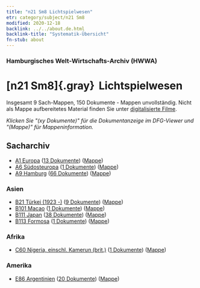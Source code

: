 ```yaml
---
title: "n21 Sm8 Lichtspielwesen"
etr: category/subject/n21 Sm8
modified: 2020-12-18
backlink: ../../about.de.html
backlink-title: "Systematik-Übersicht"
fn-stub: about
---
```


### Hamburgisches Welt-Wirtschafts-Archiv (HWWA)
# [n21 Sm8]{.gray}&#8201; Lichtspielwesen&#160; 




Insgesamt 9 Sach-Mappen, 150 Dokumente - Mappen unvollständig.
Nicht als Mappe aufbereitetes Material finden Sie unter [digitalisierte Filme](/film/h1_sh).

_Klicken Sie "(xy Dokumente)" für die Dokumentanzeige im DFG-Viewer und "(Mappe)" für Mappeninformation._

## Sacharchiv



- [A1 Europa](../../../geo/about.de.html#A1) (<a href="https://dfg-viewer.de/show/?tx_dlf[id]=https://pm20.zbw.eu/mets/sh/1408xx/140892/1453xx/145302/public.mets.de.xml" target="_blank">13 Dokumente</a>) ([Mappe](http://purl.org/pressemappe20/folder/sh/140892,145302))
- [A6 Südosteuropa](../../../geo/about.de.html#A6) (<a href="https://dfg-viewer.de/show/?tx_dlf[id]=https://pm20.zbw.eu/mets/sh/1409xx/140900/1453xx/145302/public.mets.de.xml" target="_blank">1 Dokumente</a>) ([Mappe](http://purl.org/pressemappe20/folder/sh/140900,145302))
- [A9 Hamburg](../../../geo/about.de.html#A9) (<a href="https://dfg-viewer.de/show/?tx_dlf[id]=https://pm20.zbw.eu/mets/sh/1409xx/140905/1453xx/145302/public.mets.de.xml" target="_blank">66 Dokumente</a>) ([Mappe](http://purl.org/pressemappe20/folder/sh/140905,145302))

### Asien

- [B21 Türkei (1923 -)](../../../geo/about.de.html#B21) (<a href="https://dfg-viewer.de/show/?tx_dlf[id]=https://pm20.zbw.eu/mets/sh/1411xx/141111/1453xx/145302/public.mets.de.xml" target="_blank">9 Dokumente</a>) ([Mappe](http://purl.org/pressemappe20/folder/sh/141111,145302))
- [B101 Macao](../../../geo/about.de.html#B101) (<a href="https://dfg-viewer.de/show/?tx_dlf[id]=https://pm20.zbw.eu/mets/sh/1412xx/141267/1453xx/145302/public.mets.de.xml" target="_blank">1 Dokumente</a>) ([Mappe](http://purl.org/pressemappe20/folder/sh/141267,145302))
- [B111 Japan](../../../geo/about.de.html#B111) (<a href="https://dfg-viewer.de/show/?tx_dlf[id]=https://pm20.zbw.eu/mets/sh/1412xx/141272/1453xx/145302/public.mets.de.xml" target="_blank">38 Dokumente</a>) ([Mappe](http://purl.org/pressemappe20/folder/sh/141272,145302))
- [B113 Formosa](../../../geo/about.de.html#B113) (<a href="https://dfg-viewer.de/show/?tx_dlf[id]=https://pm20.zbw.eu/mets/sh/1412xx/141274/1453xx/145302/public.mets.de.xml" target="_blank">1 Dokumente</a>) ([Mappe](http://purl.org/pressemappe20/folder/sh/141274,145302))

### Afrika

- [C60 Nigeria, einschl. Kamerun (brit.)](../../../geo/about.de.html#C60) (<a href="https://dfg-viewer.de/show/?tx_dlf[id]=https://pm20.zbw.eu/mets/sh/1414xx/141409/1453xx/145302/public.mets.de.xml" target="_blank">1 Dokumente</a>) ([Mappe](http://purl.org/pressemappe20/folder/sh/141409,145302))

### Amerika

- [E86 Argentinien](../../../geo/about.de.html#E86) (<a href="https://dfg-viewer.de/show/?tx_dlf[id]=https://pm20.zbw.eu/mets/sh/1416xx/141692/1453xx/145302/public.mets.de.xml" target="_blank">20 Dokumente</a>) ([Mappe](http://purl.org/pressemappe20/folder/sh/141692,145302))


